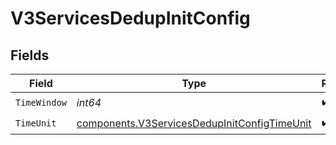 # V3ServicesDedupInitConfig


## Fields

| Field                                                                                                        | Type                                                                                                         | Required                                                                                                     | Description                                                                                                  |
| ------------------------------------------------------------------------------------------------------------ | ------------------------------------------------------------------------------------------------------------ | ------------------------------------------------------------------------------------------------------------ | ------------------------------------------------------------------------------------------------------------ |
| `TimeWindow`                                                                                                 | *int64*                                                                                                      | :heavy_check_mark:                                                                                           | N/A                                                                                                          |
| `TimeUnit`                                                                                                   | [components.V3ServicesDedupInitConfigTimeUnit](../../models/components/v3servicesdedupinitconfigtimeunit.md) | :heavy_check_mark:                                                                                           | N/A                                                                                                          |